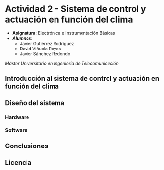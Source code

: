# Actividad 2 - Sistema de control y actuación en función del clima
- **Asignatura**: Electrónica e Instrumentación Básicas
- ***Alumnos***:
  - Javier Gutiérrez Rodríguez
  - David Viñuela Reyes
  - Javier Sánchez Redondo
    
 *Máster Universitario en Ingeniería de Telecomunicación*

 ## Introducción al sistema de control y actuación en función del clima

 ## Diseño del sistema

 ### Hardware

 ### Software


## Conclusiones

## Licencia
